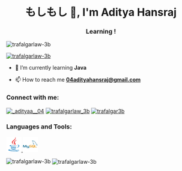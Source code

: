 <h1 align="center">もしもし 👋, I'm Aditya Hansraj</h1>
<h3 align="center">Learning !</h3>

<p align="left"> <img src="https://komarev.com/ghpvc/?username=trafalgarlaw-3b&label=Profile%20views&color=0e75b6&style=flat" alt="trafalgarlaw-3b" /> </p>

<p align="left"> <a href="https://github.com/ryo-ma/github-profile-trophy"><img src="https://github-profile-trophy.vercel.app/?username=trafalgarlaw-3b" alt="trafalgarlaw-3b" /></a> </p>

- 🌱 I’m currently learning **Java**

- 📫 How to reach me **04adityahansraj@gmail.com**

<h3 align="left">Connect with me:</h3>
<p align="left">
<a href="https://instagram.com/_adityaa__04" target="blank"><img align="center" src="https://raw.githubusercontent.com/rahuldkjain/github-profile-readme-generator/master/src/images/icons/Social/instagram.svg" alt="_adityaa__04" height="30" width="40" /></a>
<a href="https://www.hackerrank.com/trafalgarlaw_3b" target="blank"><img align="center" src="https://raw.githubusercontent.com/rahuldkjain/github-profile-readme-generator/master/src/images/icons/Social/hackerrank.svg" alt="trafalgarlaw_3b" height="30" width="40" /></a>
<a href="https://www.leetcode.com/trafalgar3b" target="blank"><img align="center" src="https://raw.githubusercontent.com/rahuldkjain/github-profile-readme-generator/master/src/images/icons/Social/leet-code.svg" alt="trafalgar3b" height="30" width="40" /></a>
</p>

<h3 align="left">Languages and Tools:</h3>
<p align="left"> <a href="https://www.java.com" target="_blank" rel="noreferrer"> <img src="https://raw.githubusercontent.com/devicons/devicon/master/icons/java/java-original.svg" alt="java" width="40" height="40"/> </a> <a href="https://www.mysql.com/" target="_blank" rel="noreferrer"> <img src="https://raw.githubusercontent.com/devicons/devicon/master/icons/mysql/mysql-original-wordmark.svg" alt="mysql" width="40" height="40"/> </a> </p>

<p><img align="left" src="https://github-readme-stats.vercel.app/api/top-langs?username=trafalgarlaw-3b&show_icons=true&locale=en&layout=compact" alt="trafalgarlaw-3b" /></p>

<p>&nbsp;<img align="center" src="https://github-readme-stats.vercel.app/api?username=trafalgarlaw-3b&show_icons=true&locale=en" alt="trafalgarlaw-3b" /></p>
